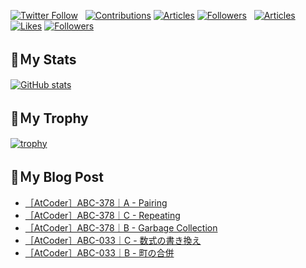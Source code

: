 [![Twitter Follow](https://img.shields.io/twitter/follow/hyperdb?label=twitter&logo=twitter&style=plastic)](https://twitter.com/hyperdb)
&nbsp;
[![Contributions](https://badgen.org/img/qiita/hyperdb/contributions?style=plastic)](https://qiita.com/hyperdb)
[![Articles](https://badgen.org/img/qiita/hyperdb/articles?style=plastic)](https://qiita.com/hyperdb)
[![Followers](https://badgen.org/img/qiita/hyperdb/followers?style=plastic)](https://qiita.com/hyperdb)
&nbsp;
[![Articles](https://badgen.org/img/zenn/hyperdb/articles)](https://zenn.dev/hyperdb)
[![Likes](https://badgen.org/img/zenn/hyperdb/likes?style=plastic)](https://zenn.dev/hyperdb)
[![Followers](https://badgen.org/img/zenn/hyperdb/followers?style=plastic)](https://zenn.dev/hyperdb)

## 🔖Ｍy Stats

[![GitHub stats](https://github-readme-stats-eight-theta.vercel.app/api?username=hyperdb&theme=radical&count_private=true&show_icons=true)](https://github.com/anuraghazra/github-readme-stats)

## 🔖Ｍy Trophy

[![trophy](https://github-profile-trophy.vercel.app/?username=hyperdb&theme=onedark)](https://github.com/ryo-ma/github-profile-trophy)

## 🔖Ｍy Blog Post

<!-- BLOG-POST-LIST:START -->
- [［AtCoder］ABC-378｜A - Pairing](https://zenn.dev/hyperdb/articles/b75119707ed315)
- [［AtCoder］ABC-378｜C - Repeating](https://zenn.dev/hyperdb/articles/9da47a078bccf4)
- [［AtCoder］ABC-378｜B - Garbage Collection](https://zenn.dev/hyperdb/articles/9cd05d3fe4ba87)
- [［AtCoder］ABC-033｜C - 数式の書き換え](https://zenn.dev/hyperdb/articles/9f6948992e4bae)
- [［AtCoder］ABC-033｜B - 町の合併](https://zenn.dev/hyperdb/articles/8f1df06ceae846)
<!-- BLOG-POST-LIST:END -->
